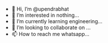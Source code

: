 - 👋 Hi, I’m @upendrabhat
- 👀 I’m interested in nothing...
- 🌱 I’m currently learning engineering...
- 💞️ I’m looking to collaborate on ...
- 📫 How to reach me whatsapp...

<!---
upendrabhat/upendrabhat is a ✨ special ✨ repository because its `README.md` (this file) appears on your GitHub profile.
You can click the Preview link to take a look at your changes.
--->
